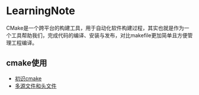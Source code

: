 # LearningNote
CMake是一个跨平台的构建工具，用于自动化软件构建过程，其实也就是作为一个工具帮助我们，完成代码的编译、安装与发布，对比makefile更加简单且方便管理工程编译。

## cmake使用
- [初识cmake](https://github.com/youyouf/cmake-use/blob/master/01/README.md)
- [多源文件和头文件](https://github.com/youyouf/cmake-use/blob/master/02/README.md)